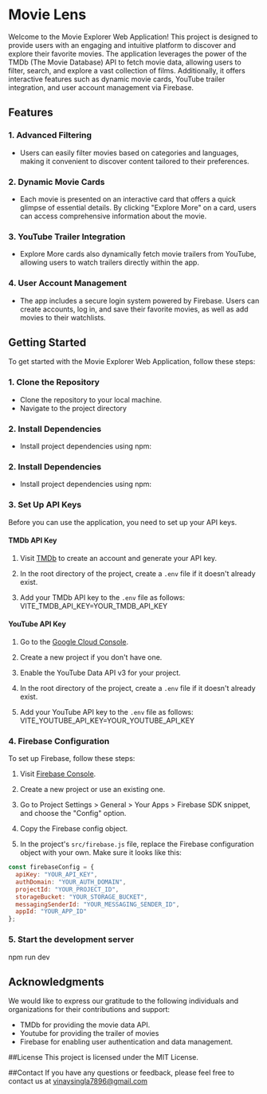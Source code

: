 # Movie Lens

Welcome to the Movie Explorer Web Application! This project is designed to provide users with an engaging and intuitive platform to discover and explore their favorite movies. The application leverages the power of the TMDb (The Movie Database) API to fetch movie data, allowing users to filter, search, and explore a vast collection of films. Additionally, it offers interactive features such as dynamic movie cards, YouTube trailer integration, and user account management via Firebase.

## Features

### 1. Advanced Filtering
- Users can easily filter movies based on categories and languages, making it convenient to discover content tailored to their preferences.
  
### 2. Dynamic Movie Cards
- Each movie is presented on an interactive card that offers a quick glimpse of essential details. By clicking "Explore More" on a card, users can access comprehensive information about the movie.
  
### 3. YouTube Trailer Integration
- Explore More cards also dynamically fetch movie trailers from YouTube, allowing users to watch trailers directly within the app.

### 4. User Account Management
- The app includes a secure login system powered by Firebase. Users can create accounts, log in, and save their favorite movies, as well as add movies to their watchlists.

## Getting Started

To get started with the Movie Explorer Web Application, follow these steps:

### 1. Clone the Repository
- Clone the repository to your local machine.
- Navigate to the project directory

### 2. Install Dependencies

- Install project dependencies using npm:


### 2. Install Dependencies
- Install project dependencies using npm:

### 3. Set Up API Keys

Before you can use the application, you need to set up your API keys.

#### TMDb API Key

1. Visit [TMDb](https://www.themoviedb.org/documentation/api) to create an account and generate your API key.

2. In the root directory of the project, create a `.env` file if it doesn't already exist.

3. Add your TMDb API key to the `.env` file as follows:
   VITE_TMDB_API_KEY=YOUR_TMDB_API_KEY


#### YouTube API Key

1. Go to the [Google Cloud Console](https://console.cloud.google.com/).

2. Create a new project if you don't have one.

3. Enable the YouTube Data API v3 for your project.

4. In the root directory of the project, create a `.env` file if it doesn't already exist.

5. Add your YouTube API key to the `.env` file as follows:
   VITE_YOUTUBE_API_KEY=YOUR_YOUTUBE_API_KEY


### 4. Firebase Configuration

To set up Firebase, follow these steps:

1. Visit [Firebase Console](https://console.firebase.google.com/).

2. Create a new project or use an existing one.

3. Go to Project Settings > General > Your Apps > Firebase SDK snippet, and choose the "Config" option.

4. Copy the Firebase config object.

5. In the project's `src/firebase.js` file, replace the Firebase configuration object with your own. Make sure it looks like this:
```javascript
const firebaseConfig = {
  apiKey: "YOUR_API_KEY",
  authDomain: "YOUR_AUTH_DOMAIN",
  projectId: "YOUR_PROJECT_ID",
  storageBucket: "YOUR_STORAGE_BUCKET",
  messagingSenderId: "YOUR_MESSAGING_SENDER_ID",
  appId: "YOUR_APP_ID"
};
```
### 5. Start the development server
npm run dev

## Acknowledgments
We would like to express our gratitude to the following individuals and organizations for their contributions and support:
- TMDb for providing the movie data API.
- Youtube for providing the trailer of movies
- Firebase for enabling user authentication and data management.

##License
This project is licensed under the MIT License.

##Contact
If you have any questions or feedback, please feel free to contact us at vinaysingla7896@gmail.com



